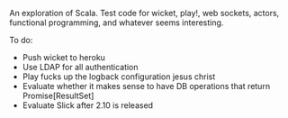 An exploration of Scala. Test code for wicket, play!, web sockets, actors, functional programming, and whatever seems interesting.

To do:
- Push wicket to heroku
- Use LDAP for all authentication
- Play fucks up the logback configuration jesus christ
- Evaluate whether it makes sense to have DB operations that return Promise[ResultSet]
- Evaluate Slick after 2.10 is released
